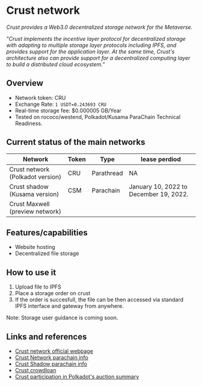 # Crust network
_Crust provides a Web3.0 decentralized storage network for the Metaverse._

_"Crust implements the incentive layer protocol for decentralized storage with adapting to multiple storage layer protocols including IPFS, and provides support for the application layer. At the same time, Crust's architecture also can provide support for a decentralized computing layer to build a distributed cloud ecosystem."_


## Overview
- Network token: CRU
- Exchange Rate: `1 USDT=0.243693 CRU`
- Real-time storage fee: $0.000005 GB/Year
- Tested on rococo/westend, Polkadot/Kusama ParaChain Technical Readiness. 


## Current status of the main networks

| Network | Token |Type | lease perdiod |
|---|---|---|---|
| Crust network (Polkadot version) | CRU |Parathread | NA |
| Crust shadow (Kusama version) | CSM |Parachain | January 10, 2022 to December 19, 2022. |
| Crust Maxwell (preview network) |  |

## Features/capabilities

- Website hosting
- Decentralized file storage 

## How to use it

1. Upload file to IPFS
2. Place a storage order on crust
3. If the order is succesfull, the file can be then accessed via standard IPFS interface and gateway from anywhere.

Note: Storage user guidance is coming soon.


## Links and references

- [Crust network official webpage](https://crust.network/)
- [Crust Network parachain info](https://parachains.info/details/crust_network)
- [Crust Shadow parachain info](https://parachains.info/details/crust_shadow)
- [Crust crowdloan](https://medium.com/crustnetwork/join-the-crust-crowdloan-for-the-polkadot-parachain-slot-auction-5346e385485a)
- [Crust participation in Polkadot's auction summary](https://medium.com/crustnetwork/summary-of-crusts-participation-in-polkadot-slot-auction-platform-cd3857acb325)